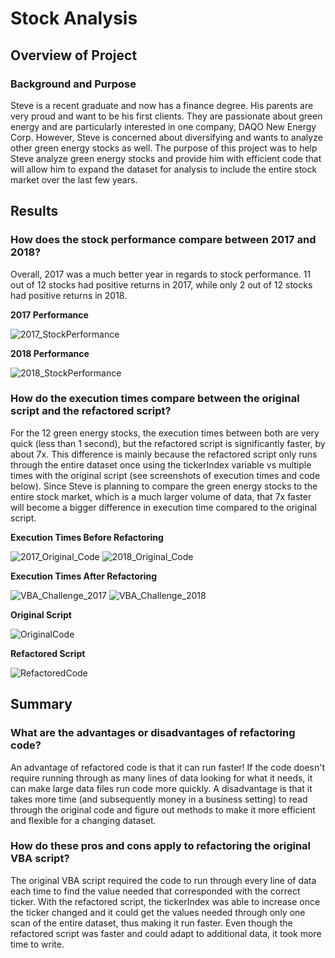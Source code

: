 # Stock Analysis

## Overview of Project

### Background and Purpose

Steve is a recent graduate and now has a finance degree. His parents are very proud and want to be his first clients. They are passionate about green energy and are particularly interested in one company, DAQO New Energy Corp. However, Steve is concerned about diversifying and wants to analyze other green energy stocks as well. The purpose of this project was to help Steve analyze green energy stocks and provide him with efficient code that will allow him to expand the dataset for analysis to include the entire stock market over the last few years.

## Results

### How does the stock performance compare between 2017 and 2018?

Overall, 2017 was a much better year in regards to stock performance. 11 out of 12 stocks had positive returns in 2017, while only 2 out of 12 stocks had positive returns in 2018.

**2017 Performance**

![2017_StockPerformance](https://user-images.githubusercontent.com/106830513/175429723-9abeb5da-082a-43ab-b8c2-51e5dccbd8f6.png)

**2018 Performance**

![2018_StockPerformance](https://user-images.githubusercontent.com/106830513/175429731-c53cddfa-beb8-46b2-bbf9-dd22493b3d67.png)

### How do the execution times compare between the original script and the refactored script?

For the 12 green energy stocks, the execution times between both are very quick (less than 1 second), but the refactored script is significantly faster, by about 7x. This difference is mainly because the refactored script only runs through the entire dataset once using the tickerIndex variable vs multiple times with the original script (see screenshots of execution times and code below). Since Steve is planning to compare the green energy stocks to the entire stock market, which is a much larger volume of data, that 7x faster will become a bigger difference in execution time compared to the original script.

**Execution Times Before Refactoring**

![2017_Original_Code](https://user-images.githubusercontent.com/106830513/175429772-b7ad99df-020c-4fc0-92fd-1ac29c6a9d7d.png)
![2018_Original_Code](https://user-images.githubusercontent.com/106830513/175429789-a22681f3-9c00-4946-be87-7af7d6694e76.png)

**Execution Times After Refactoring**

![VBA_Challenge_2017](https://user-images.githubusercontent.com/106830513/175429828-54c61324-d613-407e-abe3-0a6de9907aca.png)
![VBA_Challenge_2018](https://user-images.githubusercontent.com/106830513/175429846-2db9f40b-84b6-40e2-9a0a-63c31431ce2d.png)

**Original Script**

![OriginalCode](https://user-images.githubusercontent.com/106830513/175429871-526ed5a8-3509-4d82-b36e-045266bac58f.png)

**Refactored Script**

![RefactoredCode](https://user-images.githubusercontent.com/106830513/175429881-d33e34e8-7820-40b1-8472-1e2778e32c3d.png)

## Summary

### What are the advantages or disadvantages of refactoring code?

An advantage of refactored code is that it can run faster! If the code doesn't require running through as many lines of data looking for what it needs, it can make large data files run code more quickly. A disadvantage is that it takes more time (and subsequently money in a business setting) to read through the original code and figure out methods to make it more efficient and flexible for a changing dataset.

### How do these pros and cons apply to refactoring the original VBA script?

The original VBA script required the code to run through every line of data each time to find the value needed that corresponded with the correct ticker. With the refactored script, the tickerIndex was able to increase once the ticker changed and it could get the values needed through only one scan of the entire dataset, thus making it run faster. Even though the refactored script was faster and could adapt to additional data, it took more time to write.
